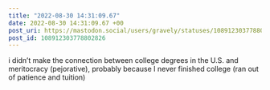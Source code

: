 ```yaml
---
title: "2022-08-30 14:31:09.67"
date: 2022-08-30 14:31:09.67 +00
post_uri: https://mastodon.social/users/gravely/statuses/108912303778802826
post_id: 108912303778802826
---
```

i didn’t make the connection between college degrees in the U.S. and meritocracy (pejorative), probably because I never finished college (ran out of patience and tuition)


